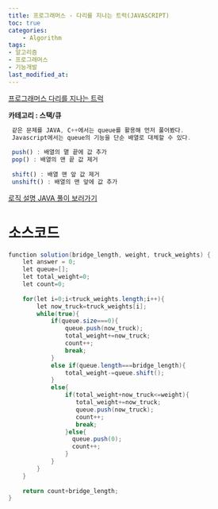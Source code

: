 ```yaml
---
title: 프로그래머스 - 다리를 지나는 트럭(JAVASCRIPT)
toc: true
categories:	
    - Algorithm
tags:
- 알고리즘
- 프로그래머스
- 기능개발
last_modified_at: 
---
```


[프로그래머스 다리를 지나는 트럭](https://programmers.co.kr/learn/courses/30/lessons/42583) 

**카테고리 : 스택/큐**

```javascript
 같은 문제를 JAVA, C++에서는 queue를 활용해 먼저 풀어봤다.
 Javascript에서는 queue의 기능을 단순 배열로 대체할 수 있다.
 
 push() : 배열의 맽 끝에 값 추가
 pop() : 배열의 맨 끝 값 제거
 
 shift() : 배열 맨 앞 값 제거
 unshift() : 배열의 맨 앞에 값 추가
```

 [로직 설명 JAVA 풀이 보러가기](https://gwang920.github.io/algorithm/programmers-1-42583/)

# 소스코드

```java
function solution(bridge_length, weight, truck_weights) {
    let answer = 0;
    let queue=[];
    let total_weight=0;
    let count=0;
    
    for(let i=0;i<truck_weights.length;i++){
        let now_truck=truck_weights[i]; 
        while(true){
            if(queue.size===0){
                queue.push(now_truck);
                total_weight+=now_truck;
                count++;
                break;
            }
            else if(queue.length===bridge_length){
                total_weight-=queue.shift();
            }
            else{
                if(total_weight+now_truck<=weight){
                   total_weight+=now_truck;
                   queue.push(now_truck);
                   count++;
                   break;
                }else{
                  queue.push(0);
                  count++;
                }
            }
        }
    }
    
    return count+bridge_length;
}
```

